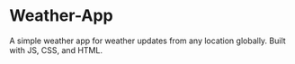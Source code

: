 # Weather-App

A simple weather app for weather updates from any location globally. Built with JS, CSS, and HTML.
